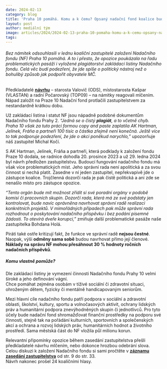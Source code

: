 ```yaml
---
date: 2024-02-13
category: blog
title: 'Praha 10 pomáhá. Komu a k čemu? Opsaný nadační fond koalice budí kontroverze'
layout: post
author: mediální tým
image: articles/2024/2024-02-13-praha-10-pomaha-komu-a-k-cemu-opsany-nadacni-fond-koalice-budi-kontroverze.png
tags:
---
```


###### Bez námitek odsouhlasili v lednu koaliční zastupitelé založení Nadačního fondu (NF) Praha 10 pomáhá. A to i přesto, že opozice poukázala na řadu problematických pasáží i vyložené plagiátorství zakládací listiny Nadačního fondu. Celá věc budí podezření, že jde spíše o politický nástroj než o bohulibý způsob jak podpořit obyvatele MČ.

Předkladatelé  [**návrhu**](https://praha10.cz/vedeni-a-sprava-mc/zastupitelstvo-mc/usneseni/agenttype/view/usneseni/54899/zastupitelstvo-7-1) – starosta Valovič (ODS), místostarosta Kašpar (VLASTAN) a radní Počarovský (TOP09) – na námitky reagovali mlčením. Nápad založit na Praze 10 Nadační fond protlačili zastupitelstvem za nestandardně krátkou dobu.

Už zakládací listina i statut NF jsou nápadně podobné dokumentům Nadačního fondu Prahy 2. _“Jedná se o čistý  **plagiát**, a to včetně chyb. Praha 10 však za tuto práci formou copy and paste zaplatila AK Hartman, Jelínek, Fráňa a partneři 100 tisíc a částka zřejmě není konečná. Ještě více to tak podporuje podezření, že jde o akci poněkud narychlo,”_ upozorňuje náš zastupitel Michal Kočí.

S AK Hartman, Jelínek, Fráňa a partneři, která podklady k založení fondu Praze 10 dodala, se radnice dohodla 20. prosince 2023 a už 29. ledna 2024 byl návrh předložen zastupitelstvu. Budoucí fungování nadačního fondu má však více problematických míst. Jeho správní rada není apolitická a za svou činnost si nechá platit. Zasedne v ní jeden zastupitel, nepřekvapivě jde o zástupce koalice. Trojčlenná dozorčí rada je pak čistě politická a ani zde se nenašlo místo pro zástupce opozice.

_“Tento orgán bude mít možnost zřídit si své poradní orgány v podobě komisí či pracovních skupin. Dozorčí rada, která má ze své podstaty jen kontrolovat, bude navíc oprávněna navrhovat správní radě realizaci konkrétních projektů. V mimořádných případech pak může správní rada rozhodnout o poskytování nadačního příspěvku i bez podání písemné žádosti. To otevírá dveře korupci,”_ zmiňuje další problematické pasáže naše zastupitelka Bohdana Holá.

Piráti také ostře kritizují fakt, že funkce ve správní radě  **nejsou čestné**. Naopak, výši  **odměny sama sobě**  budou navrhovat přímo její členové.  **Náklady na správu NF mohou přesáhnout 30 % hodnoty ročních nadačních příspěvků**.

##### Komu vlastně pomůže?

Dle zakládací listiny je vymezení činnosti Nadačního fondu Prahy 10 velmi široké a jeho definování vágní.  
Chce pomáhat zejména osobám v tíživé sociální či zdravotní situaci, ohroženým dětem, fyzicky či mentálně handicapovaným seniorům.

Mezi hlavní cíle nadačního fondu patří podpora v sociální a zdravotní oblasti, školství, kultury, sportu a volnočasových aktivit, ochrany lidských práv a humanitární podpora znevýhodněných skupin či jednotlivců. Pro tyto účely bude nadační fond shromažďovat finanční prostředky na podporu své činnosti, stejně tak na pořádání kulturních, sportovních a společenských akcí a ochrana a rozvoj lidských práv, humanitárních hodnot a životního prostředí. Sama městská část do NF vložila půl milionu korun.

Relevantní připomínky opozice během zasedání zastupitelstva přešli předkladatelé návrhu mlčením, nebo dokonce hrozbou odebrání slova. Celou diskuzi k založení Nadačního fondu si sami pročtěte v [**záznamu zasedání zastupitelstva**](https://praha10.cz/Portals/0/docs/RaZ/steno/s2022-2026/steno_7_ZMC.pdf?ver=2024-02-06-091813-857) od str. 9 do str. 33.  
Návrh nakonec prošel 24 koaličními hlasy.
